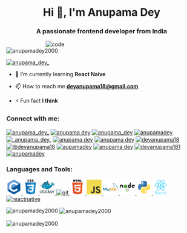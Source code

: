 
<h1 align="center">Hi 👋, I'm Anupama Dey</h1>
<h3 align="center">A passionate frontend developer from India</h3>
<img align="right" alt="code" width="400px" src="logo.gif"/>
<p align="left"> <img src="https://komarev.com/ghpvc/?username=anupamadey2000&label=Profile%20views&color=0e75b6&style=flat" alt="anupamadey2000" /> </p>


<p align="left"> <a href="https://twitter.com/anupama_dey_" target="blank"><img src="https://img.shields.io/twitter/follow/anupama_dey_?logo=twitter&style=for-the-badge" alt="anupama_dey_" /></a> </p>

- 🌱 I’m currently learning **React Naive**

- 📫 How to reach me **deyanupama18@gmail.com**

- ⚡ Fun fact **I think**

<h3 align="left">Connect with me:</h3>
<p align="left">
<a href="https://twitter.com/anupama_dey_" target="blank"><img align="center" src="https://raw.githubusercontent.com/rahuldkjain/github-profile-readme-generator/master/src/images/icons/Social/twitter.svg" alt="anupama_dey_" height="30" width="40" /></a>
<a href="https://linkedin.com/in/anupama dey" target="blank"><img align="center" src="https://raw.githubusercontent.com/rahuldkjain/github-profile-readme-generator/master/src/images/icons/Social/linked-in-alt.svg" alt="anupama dey" height="30" width="40" /></a>
<a href="https://stackoverflow.com/users/anupama_dey" target="blank"><img align="center" src="https://raw.githubusercontent.com/rahuldkjain/github-profile-readme-generator/master/src/images/icons/Social/stack-overflow.svg" alt="anupama_dey" height="30" width="40" /></a>
<a href="https://kaggle.com/anupamadey" target="blank"><img align="center" src="https://raw.githubusercontent.com/rahuldkjain/github-profile-readme-generator/master/src/images/icons/Social/kaggle.svg" alt="anupamadey" height="30" width="40" /></a>
<a href="https://instagram.com/_anupama_dey_" target="blank"><img align="center" src="https://raw.githubusercontent.com/rahuldkjain/github-profile-readme-generator/master/src/images/icons/Social/instagram.svg" alt="_anupama_dey_" height="30" width="40" /></a>
<a href="https://dribbble.com/anupama dey" target="blank"><img align="center" src="https://raw.githubusercontent.com/rahuldkjain/github-profile-readme-generator/master/src/images/icons/Social/dribbble.svg" alt="anupama dey" height="30" width="40" /></a>
<a href="https://www.behance.net/anupama dey" target="blank"><img align="center" src="https://raw.githubusercontent.com/rahuldkjain/github-profile-readme-generator/master/src/images/icons/Social/behance.svg" alt="anupama dey" height="30" width="40" /></a>
<a href="https://www.codechef.com/users/deyanupama18" target="blank"><img align="center" src="https://cdn.jsdelivr.net/npm/simple-icons@3.1.0/icons/codechef.svg" alt="deyanupama18" height="30" width="40" /></a>
<a href="https://www.hackerrank.com/@deyanupama18" target="blank"><img align="center" src="https://raw.githubusercontent.com/rahuldkjain/github-profile-readme-generator/master/src/images/icons/Social/hackerrank.svg" alt="@deyanupama18" height="30" width="40" /></a>
<a href="https://www.leetcode.com/aupamadey" target="blank"><img align="center" src="https://raw.githubusercontent.com/rahuldkjain/github-profile-readme-generator/master/src/images/icons/Social/leet-code.svg" alt="aupamadey" height="30" width="40" /></a>
<a href="https://www.hackerearth.com/anupama dey" target="blank"><img align="center" src="https://raw.githubusercontent.com/rahuldkjain/github-profile-readme-generator/master/src/images/icons/Social/hackerearth.svg" alt="anupama dey" height="30" width="40" /></a>
<a href="https://auth.geeksforgeeks.org/user/deyanupama181" target="blank"><img align="center" src="https://raw.githubusercontent.com/rahuldkjain/github-profile-readme-generator/master/src/images/icons/Social/geeks-for-geeks.svg" alt="deyanupama181" height="30" width="40" /></a>
<a href="https://discord.gg/anupamadey" target="blank"><img align="center" src="https://raw.githubusercontent.com/rahuldkjain/github-profile-readme-generator/master/src/images/icons/Social/discord.svg" alt="anupamadey" height="30" width="40" /></a>
</p>

<h3 align="left">Languages and Tools:</h3>
<p align="left"> <a href="https://www.cprogramming.com/" target="_blank" rel="noreferrer"> <img src="https://raw.githubusercontent.com/devicons/devicon/master/icons/c/c-original.svg" alt="c" width="40" height="40"/> </a> <a href="https://www.w3schools.com/css/" target="_blank" rel="noreferrer"> <img src="https://raw.githubusercontent.com/devicons/devicon/master/icons/css3/css3-original-wordmark.svg" alt="css3" width="40" height="40"/> </a> <a href="https://www.docker.com/" target="_blank" rel="noreferrer"> <img src="https://raw.githubusercontent.com/devicons/devicon/master/icons/docker/docker-original-wordmark.svg" alt="docker" width="40" height="40"/> </a> <a href="https://git-scm.com/" target="_blank" rel="noreferrer"> <img src="https://www.vectorlogo.zone/logos/git-scm/git-scm-icon.svg" alt="git" width="40" height="40"/> </a> <a href="https://www.w3.org/html/" target="_blank" rel="noreferrer"> <img src="https://raw.githubusercontent.com/devicons/devicon/master/icons/html5/html5-original-wordmark.svg" alt="html5" width="40" height="40"/> </a> <a href="https://developer.mozilla.org/en-US/docs/Web/JavaScript" target="_blank" rel="noreferrer"> <img src="https://raw.githubusercontent.com/devicons/devicon/master/icons/javascript/javascript-original.svg" alt="javascript" width="40" height="40"/> </a> <a href="https://www.mysql.com/" target="_blank" rel="noreferrer"> <img src="https://raw.githubusercontent.com/devicons/devicon/master/icons/mysql/mysql-original-wordmark.svg" alt="mysql" width="40" height="40"/> </a> <a href="https://nodejs.org" target="_blank" rel="noreferrer"> <img src="https://raw.githubusercontent.com/devicons/devicon/master/icons/nodejs/nodejs-original-wordmark.svg" alt="nodejs" width="40" height="40"/> </a> <a href="https://www.python.org" target="_blank" rel="noreferrer"> <img src="https://raw.githubusercontent.com/devicons/devicon/master/icons/python/python-original.svg" alt="python" width="40" height="40"/> </a> <a href="https://reactjs.org/" target="_blank" rel="noreferrer"> <img src="https://raw.githubusercontent.com/devicons/devicon/master/icons/react/react-original-wordmark.svg" alt="react" width="40" height="40"/> </a> <a href="https://reactnative.dev/" target="_blank" rel="noreferrer"> <img src="https://reactnative.dev/img/header_logo.svg" alt="reactnative" width="40" height="40"/> </a> </p>

<p><img align="left" src="https://github-readme-stats.vercel.app/api/top-langs?username=anupamadey2000&show_icons=true&locale=en&layout=compact" alt="anupamadey2000" /></p>

<p>&nbsp;<img align="center" src="https://github-readme-stats.vercel.app/api?username=anupamadey2000&show_icons=true&locale=en" alt="anupamadey2000" /></p>

<p><img align="center" src="https://github-readme-streak-stats.herokuapp.com/?user=anupamadey2000&" alt="anupamadey2000" /></p>

